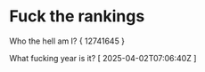 # Fuck the rankings

Who the hell am I?
{ 12741645 }

What fucking year is it?
[ 2025-04-02T07:06:40Z ]

